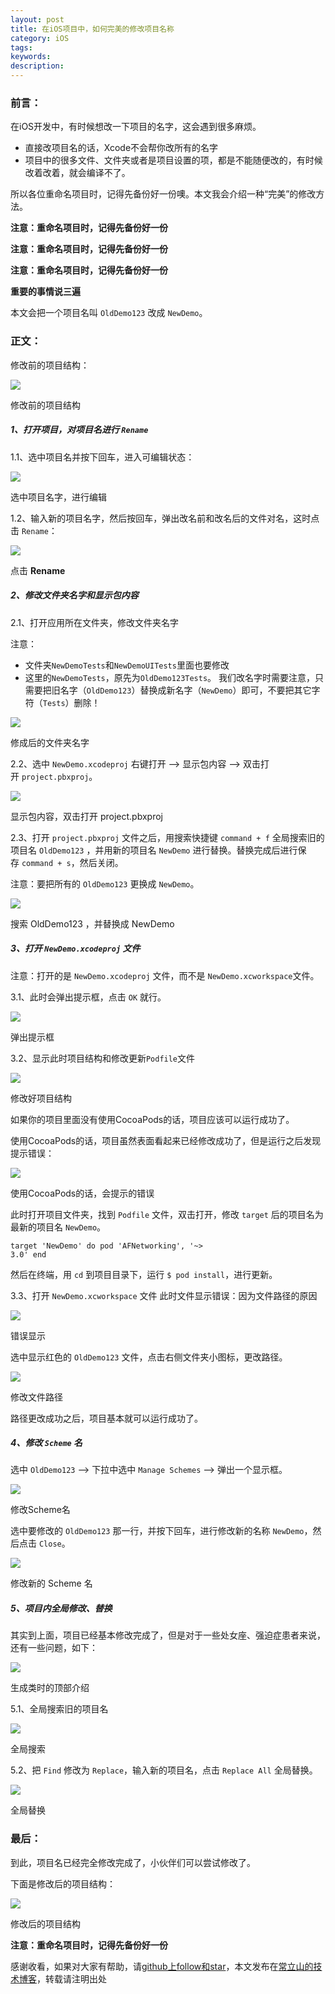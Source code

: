 ```yaml
---
layout: post
title: 在iOS项目中，如何完美的修改项目名称
category: iOS
tags:
keywords:
description:
---
```


### 前言：

在iOS开发中，有时候想改一下项目的名字，这会遇到很多麻烦。

*   直接改项目名的话，Xcode不会帮你改所有的名字
*   项目中的很多文件、文件夹或者是项目设置的项，都是不能随便改的，有时候改着改着，就会编译不了。

所以各位重命名项目时，记得先备份好一份噢。本文我会介绍一种“完美”的修改方法。

**注意：重命名项目时，记得先备份好一份**

**注意：重命名项目时，记得先备份好一份**

**注意：重命名项目时，记得先备份好一份**

**重要的事情说三遍**

本文会把一个项目名叫 `OldDemo123` 改成 `NewDemo`。

### 正文：

修改前的项目结构：

 ![](https://upload-images.jianshu.io/upload_images/329784-a6c5e150a4b8bbb3.png?imageMogr2/auto-orient/strip%7CimageView2/2/w/512/format/webp)

 修改前的项目结构

##### 1、打开项目，对项目名进行 **`Rename`**

1.1、选中项目名并按下回车，进入可编辑状态：

 ![](https://upload-images.jianshu.io/upload_images/329784-fa558ab1342570c3.png?imageMogr2/auto-orient/strip%7CimageView2/2/w/570/format/webp)

 选中项目名字，进行编辑

1.2、输入新的项目名字，然后按回车，弹出改名前和改名后的文件对名，这时点击 `Rename`：

 ![](https://upload-images.jianshu.io/upload_images/329784-8a1cf4874bf9ddd4.png?imageMogr2/auto-orient/strip%7CimageView2/2/w/1000/format/webp)

 点击 **Rename**

##### 2、修改文件夹名字和显示包内容

2.1、打开应用所在文件夹，修改文件夹名字

注意：

*   文件夹`NewDemoTests`和`NewDemoUITests`里面也要修改
*   这里的`NewDemoTests`，原先为`OldDemo123Tests`。
    我们改名字时需要注意，只需要把旧名字（`OldDemo123`）替换成新名字（`NewDemo`）即可，不要把其它字符（`Tests`）删除！

 ![](https://upload-images.jianshu.io/upload_images/329784-15b4a71e159e09a3.png?imageMogr2/auto-orient/strip%7CimageView2/2/w/1000/format/webp)

 修成后的文件夹名字

2.2、选中 `NewDemo.xcodeproj` 右键打开 --> 显示包内容 --> 双击打开 `project.pbxproj`。

 ![](https://upload-images.jianshu.io/upload_images/329784-c4227fc432a4ed20.png?imageMogr2/auto-orient/strip%7CimageView2/2/w/782/format/webp)

 显示包内容，双击打开 project.pbxproj

2.3、打开 `project.pbxproj` 文件之后，用搜索快捷键 `command + f` 全局搜索旧的项目名 `OldDemo123` ，并用新的项目名 `NewDemo` 进行替换。替换完成后进行保存 `command + s`，然后关闭。

注意：要把所有的 `OldDemo123` 更换成 `NewDemo`。

 ![](https://upload-images.jianshu.io/upload_images/329784-17b868c4b814bb4d.png?imageMogr2/auto-orient/strip%7CimageView2/2/w/1000/format/webp)

 搜索 OldDemo123 ，并替换成 NewDemo

##### 3、打开 `NewDemo.xcodeproj` 文件

注意：打开的是 `NewDemo.xcodeproj` 文件，而不是 `NewDemo.xcworkspace`文件。

3.1、此时会弹出提示框，点击 `OK` 就行。

 ![](https://upload-images.jianshu.io/upload_images/329784-9b7901662ad6609b.png?imageMogr2/auto-orient/strip%7CimageView2/2/w/906/format/webp)

 弹出提示框

3.2、显示此时项目结构和修改更新`Podfile`文件

 ![](https://upload-images.jianshu.io/upload_images/329784-65a4d17f717f2a52.png?imageMogr2/auto-orient/strip%7CimageView2/2/w/506/format/webp)

 修改好项目结构

如果你的项目里面没有使用CocoaPods的话，项目应该可以运行成功了。

使用CocoaPods的话，项目虽然表面看起来已经修改成功了，但是运行之后发现提示错误：

 ![](https://upload-images.jianshu.io/upload_images/329784-1ad843df8f7d8e34.png?imageMogr2/auto-orient/strip%7CimageView2/2/w/1000/format/webp)

 使用CocoaPods的话，会提示的错误

此时打开项目文件夹，找到 `Podfile` 文件，双击打开，修改 `target` 后的项目名为最新的项目名 `NewDemo`。

<code class="ruby">target 'NewDemo' do
pod 'AFNetworking', '~> 3.0'
end</code> 

然后在终端，用 `cd` 到项目目录下，运行 `$ pod install`，进行更新。

3.3、打开 `NewDemo.xcworkspace` 文件
此时文件显示错误：因为文件路径的原因

 ![](https://upload-images.jianshu.io/upload_images/329784-431876ffa52d9a54.png?imageMogr2/auto-orient/strip%7CimageView2/2/w/764/format/webp)

 错误显示

选中显示红色的 `OldDemo123` 文件，点击右侧文件夹小图标，更改路径。

 ![](https://upload-images.jianshu.io/upload_images/329784-d4d1415c11a34bf5.png?imageMogr2/auto-orient/strip%7CimageView2/2/w/1000/format/webp)

 修改文件路径

路径更改成功之后，项目基本就可以运行成功了。

##### 4、修改 `Scheme` 名

选中 `OldDemo123` --> 下拉中选中 `Manage Schemes` --> 弹出一个显示框。

 ![](https://upload-images.jianshu.io/upload_images/329784-089c8f378d70371d.png?imageMogr2/auto-orient/strip%7CimageView2/2/w/832/format/webp)

 修改Scheme名

选中要修改的 `OldDemo123` 那一行，并按下回车，进行修改新的名称 `NewDemo`，然后点击 `Close`。

 ![](https://upload-images.jianshu.io/upload_images/329784-0ec6c2834a67baa5.png?imageMogr2/auto-orient/strip%7CimageView2/2/w/1000/format/webp)

 修改新的 Scheme 名

##### 5、项目内全局修改、替换

其实到上面，项目已经基本修改完成了，但是对于一些处女座、强迫症患者来说，还有一些问题，如下：

 ![](https://upload-images.jianshu.io/upload_images/329784-3e495148014f7c0b.png?imageMogr2/auto-orient/strip%7CimageView2/2/w/1000/format/webp)

 生成类时的顶部介绍

5.1、全局搜索旧的项目名

 ![](https://upload-images.jianshu.io/upload_images/329784-e985cd32211e3036.png?imageMogr2/auto-orient/strip%7CimageView2/2/w/584/format/webp)

 全局搜索

5.2、把 `Find` 修改为 `Replace`，输入新的项目名，点击 `Replace All` 全局替换。

 ![](https://upload-images.jianshu.io/upload_images/329784-df17899bc5e1b894.png?imageMogr2/auto-orient/strip%7CimageView2/2/w/592/format/webp)

 全局替换

### 最后：

到此，项目名已经完全修改完成了，小伙伴们可以尝试修改了。

下面是修改后的项目结构：

 ![](https://upload-images.jianshu.io/upload_images/329784-a145959de5ce3f72.png?imageMogr2/auto-orient/strip%7CimageView2/2/w/644/format/webp)

 修改后的项目结构

**注意：重命名项目时，记得先备份好一份**

感谢收看，如果对大家有帮助，请[github上follow和star](https://github.com/cls8428181)，本文发布在[常立山的技术博客](https://cls8428181.github.io/)，转载请注明出处
